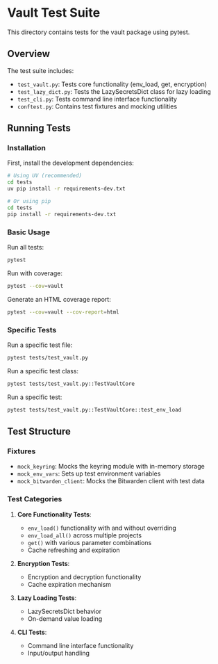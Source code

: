 # Vault Test Suite

This directory contains tests for the vault package using pytest.

## Overview

The test suite includes:

- `test_vault.py`: Tests core functionality (env_load, get, encryption)
- `test_lazy_dict.py`: Tests the LazySecretsDict class for lazy loading
- `test_cli.py`: Tests command line interface functionality
- `conftest.py`: Contains test fixtures and mocking utilities

## Running Tests

### Installation

First, install the development dependencies:

```bash
# Using UV (recommended)
cd tests
uv pip install -r requirements-dev.txt

# Or using pip
cd tests
pip install -r requirements-dev.txt
```

### Basic Usage

Run all tests:

```bash
pytest
```

Run with coverage:

```bash
pytest --cov=vault
```

Generate an HTML coverage report:

```bash
pytest --cov=vault --cov-report=html
```

### Specific Tests

Run a specific test file:

```bash
pytest tests/test_vault.py
```

Run a specific test class:

```bash
pytest tests/test_vault.py::TestVaultCore
```

Run a specific test:

```bash
pytest tests/test_vault.py::TestVaultCore::test_env_load
```

## Test Structure

### Fixtures

- `mock_keyring`: Mocks the keyring module with in-memory storage
- `mock_env_vars`: Sets up test environment variables
- `mock_bitwarden_client`: Mocks the Bitwarden client with test data

### Test Categories

1. **Core Functionality Tests**:
   - `env_load()` functionality with and without overriding
   - `env_load_all()` across multiple projects
   - `get()` with various parameter combinations
   - Cache refreshing and expiration

2. **Encryption Tests**:
   - Encryption and decryption functionality
   - Cache expiration mechanism

3. **Lazy Loading Tests**:
   - LazySecretsDict behavior
   - On-demand value loading

4. **CLI Tests**:
   - Command line interface functionality
   - Input/output handling
